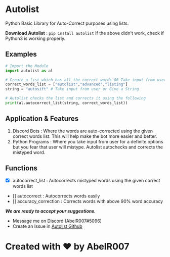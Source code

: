# Autolist

Python Basic Library for Auto-Correct purposes using lists.

**Download Autolist** : `pip install autolist`
If the above didn't work, check if Python3 is working properly.

## Examples

```python
# Import the Module
import autolist as al

# Create a list which has all the correct words OR Take input from user
correct_words_list = ["autolist","advanced","listing"]
string = "autosift" # Take input from user or Give a String

# Autolist checks the list and corrects it using the following
print(al.autocorrect_list(string, correct_words_list))
```

## Application & Features

1. Discord Bots :
  Where the words are auto-corrected using the given correct words list. This will help make the bot more easier and better.
2. Python Programs :
  Where you take input from user for a definite options but you fear that user will mistype. Autolist autochecks and corrects the mistyped word.

## Functions
- [X] autocorrect_list :
Autocorrects mistyped words using the given correct words list
- [] autocorrect :
Autocorrects words easily
- [] accuracy_correction :
Corrects words with above 90% word accuracy

_**We are ready to accept your suggestions.**_
- Message me on Discord (AbelR007#5096)
- Create an Issue in [Autolist Github](https://github.com/AbelR007/Autolist)

# Created with ❤️ by AbelR007
